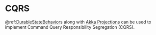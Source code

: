 # CQRS

@ref:[DurableStateBehavior](persistence-durable-state.md)s along with [Akka Projections](https://doc.akka.io/docs/akka-projection/current/)
can be used to implement Command Query Responsibility Segregation (CQRS). 

 
